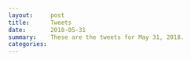 ```yaml
---
layout:     post
title:      Tweets
date:       2018-05-31
summary:    These are the tweets for May 31, 2018.
categories:
---
```



